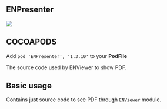 ## ENPresenter

![](https://badgen.net/badge/stable/1.3.10/blue)

## COCOAPODS

Add `pod 'ENPresenter', '1.3.10'` to your **PodFile**

The source code used by ENViewer to show PDF.

## Basic usage

Contains just source code to see PDF through `ENViewer` module.
